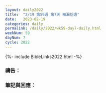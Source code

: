 ```yaml
---
layout: daily2022
title:  "2/19 第59週 第7天 補漏拾遺"
date:   2023-02-19
categories: daily
permalink: /daily/2022/wk59-day7-daily.html
weekNum: 59
dayNum: 7
cycle: 2022
---
```


{%- include BibleLinks2022.html -%}

### 禱告：

### 筆記與回應：
